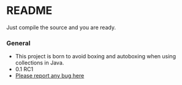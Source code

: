 # README #

Just compile the source and you are ready.

### General ###

* This project is born to avoid boxing and autoboxing when using collections in Java.
* 0.1 RC1
* [Please report any bug here](https://bitbucket.org/rrev/primitivecollections/issues?status=new&status=open)

